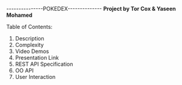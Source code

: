 ---------------POKEDEX--------------
**Project by Tor Cox & Yaseen Mohamed**

Table of Contents:
1. Description
2. Complexity
3. Video Demos
4. Presentation Link
5. REST API Specification
6. OO API 
7. User Interaction

